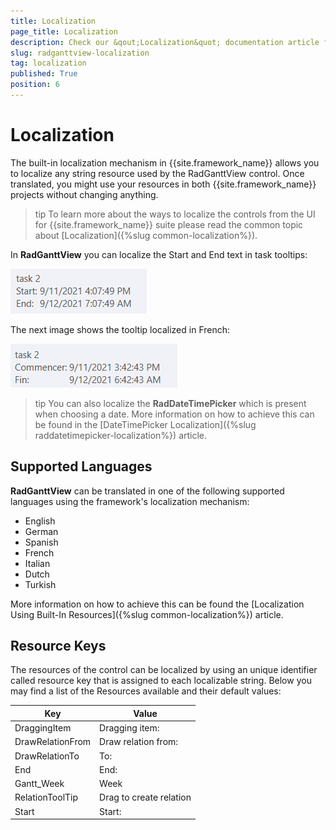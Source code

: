 ```yaml
---
title: Localization
page_title: Localization
description: Check our &qout;Localization&quot; documentation article for the RadGanttView {{site.framework_name}} control.
slug: radganttview-localization
tag: localization
published: True
position: 6
---
```


# Localization

The built-in localization mechanism in {{site.framework_name}} allows you to localize any string resource used by the RadGanttView control. Once translated, you might use your resources in both {{site.framework_name}} projects without changing anything.

>tip To learn more about the ways to localize the controls from the UI for {{site.framework_name}} suite please read the common topic about [Localization]({%slug common-localization%}).

In __RadGanttView__ you can localize the Start and End text in task tooltips:

![ganttview localization 1](images/ganttView_localization_1.png)

The next image shows the tooltip localized in French:

![ganttview localization 2](images/ganttView_localization_2.png)

>tip You can also localize the __RadDateTimePicker__  which is present when choosing a date. More information on how to achieve this can be found in the [DateTimePicker Localization]({%slug raddatetimepicker-localization%}) article. 

## Supported Languages

__RadGanttView__ can be translated in one of the following supported languages using the framework's localization mechanism:

* English
* German
* Spanish
* French
* Italian
* Dutch
* Turkish

More information on how to achieve this can be found the [Localization Using Built-In Resources]({%slug common-localization%}) article.

## Resource Keys

The resources of the control can be localized by using an unique identifier called resource key that is assigned to each localizable string. Below you may find a list of the Resources available and their default values:
		
Key | Value
---|---
DraggingItem | Dragging item:
DrawRelationFrom | Draw relation from:
DrawRelationTo | To:
End | End:
Gantt_Week | Week
RelationToolTip | Drag to create relation
Start | Start:
